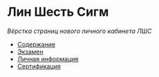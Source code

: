 # Лин Шесть Сигм

_Вёрстка страниц нового личного кабинета ЛШС_

- [Содержание](https://iserejatoje.github.io/lshs/content.html)
- [Экзамен](https://iserejatoje.github.io/lshs/exam.html)
- [Личная информация](https://iserejatoje.github.io/lshs/personal.html)
- [Сертификация](https://iserejatoje.github.io/lshs/certification.html)